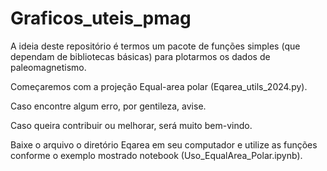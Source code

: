 # Graficos_uteis_pmag

A ideia deste repositório é termos um pacote de funções simples (que dependam de bibliotecas básicas) para plotarmos os dados de paleomagnetismo.

Começaremos com a projeção Equal-area polar (Eqarea_utils_2024.py).

Caso encontre algum erro, por gentileza, avise.

Caso queira contribuir ou melhorar, será muito bem-vindo.

Baixe o arquivo o diretório Eqarea em seu computador e utilize as funções conforme o exemplo mostrado notebook (Uso_EqualArea_Polar.ipynb).

